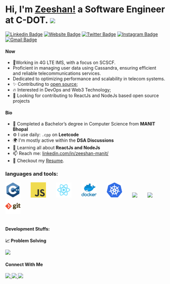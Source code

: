 # Hi, I'm [Zeeshan!](https://zishugshan.github.io) a Software Engineer at C-DOT.  <img src="https://media.giphy.com/media/mGcNjsfWAjY5AEZNw6/giphy.gif" width="50">
[![Linkedin Badge](https://img.shields.io/badge/-zeeshan-blue?style=flat&logo=Linkedin&logoColor=white&link=https://www.linkedin.com/in/jzeeshan-manit/)](https://www.linkedin.com/in/zeeshan-manit/)
[![Website Badge](https://img.shields.io/badge/-zishugshan.github.io-47CCCC?style=flat&logo=Google-Chrome&logoColor=white&link=https://zishugshan.github.io)](https://zishugshan.github.io)
[![Twitter Badge](https://img.shields.io/badge/-@_zishugshan-1ca0f1?style=flat&labelColor=1ca0f1&logo=twitter&logoColor=white&link=https://twitter.com/zishugshan)](https://twitter.com/zishugshan)
[![Instagram Badge](https://img.shields.io/badge/-@_zeesha_.n-purple?style=flat&logo=instagram&logoColor=white&link=https://instagram.com/zeesha_.n/)](https://instagram.com/zeesha_.n/)
[![Gmail Badge](https://img.shields.io/badge/-zshnqmr1-c14438?style=flat&logo=Gmail&logoColor=white&link=mailto:zshnqmr1@gmail.com)](mailto:zshnqmr1@gmail.com)

#### Now
- 📱Working in 4G LTE IMS, with a focus on SCSCF.
- Proficient in managing user data using Cassandra, ensuring efficient and reliable telecommunications services.
- Dedicated to optimizing performance and scalability in telecom systems.
- ✨ Contributing to [open source](https://github.com/WikiEducationFoundation/WikiEduDashboard);
- :fire: Interested in DevOps and Web3 Technology;
- :calendar: Looking for contributing to ReactJs and NodeJs based open source projects 

#### Bio

- 🏢 Completed a Bachelor’s degree in Computer Science from **MANIT Bhopal**
- ⚙️ I use daily: `.cpp` on **Leetcode**
- 🌍 I'm mostly active within the **DSA Discussions**
- 🌱 Learning all about **ReactJs and NodeJs**
- 📫 Reach me: [linkedin.com/in/zeeshan-manit/](https://www.linkedin.com/in/zeeshan-manit/)
- 📝 Checkout my [Resume](https://drive.google.com/file/d/1EJB8xfGTBheXsGh4QzxGdkxopNNJuBa0/view?usp=sharing).


### languages and tools: 
<code><img height="48" src="https://raw.githubusercontent.com/github/explore/80688e429a7d4ef2fca1e82350fe8e3517d3494d/topics/cpp/cpp.png"></code>&emsp;&emsp; 
<code><img height="48" src="https://raw.githubusercontent.com/github/explore/80688e429a7d4ef2fca1e82350fe8e3517d3494d/topics/javascript/javascript.png"></code>&emsp;&emsp;
<code><img height="48" src="https://raw.githubusercontent.com/github/explore/80688e429a7d4ef2fca1e82350fe8e3517d3494d/topics/react/react.png"></code>&emsp;&emsp; 
<code><img height="48" src="https://raw.githubusercontent.com/github/explore/80688e429a7d4ef2fca1e82350fe8e3517d3494d/topics/docker/docker.png"></code>&emsp;&emsp; 
<code><img height="48" src="https://raw.githubusercontent.com/github/explore/80688e429a7d4ef2fca1e82350fe8e3517d3494d/topics/kubernetes/kubernetes.png"></code>&emsp;&emsp;
<code><img height="48" src="https://user-images.githubusercontent.com/25181517/192107858-fe19f043-c502-4009-8c47-476fc89718ad.png"></code>&emsp;&emsp;
<code><img height="48" src="https://user-images.githubusercontent.com/25181517/183893668-d45b89f9-bd9f-4143-b61a-7db9ac6bbd5e.png"></code>&emsp;&emsp;
<code><img height="48" src="https://raw.githubusercontent.com/github/explore/80688e429a7d4ef2fca1e82350fe8e3517d3494d/topics/git/git.png">
</code>&emsp;&emsp;


#### Development Stuffs:

<b>&#128200; Problem Solving </b>

<img height="300em" src="https://leetcard.jacoblin.cool/zishugshan?theme=light&font=Karma&ext=contest" />


#### Connect With Me

<p left="center">
<a href="https://twitter.com/zishugshan">
  <img src="https://img.shields.io/badge/twitter-%231DA1F2.svg?&style=for-the-badge&logo=twitter&logoColor=white" height=25>
</a> 
<a href="https://www.linkedin.com/in/zeeshan-manit/">
  <img src="https://img.shields.io/badge/linkedin-%230077B5.svg?&style=for-the-badge&logo=linkedin&logoColor=white" height=25>
<a href="mailto:zshnqmr1@gmail.com">
  <img src="	https://img.shields.io/badge/Gmail-D14836?style=for-the-badge&logo=gmail&logoColor=white" height=25>
</a>
</p>
